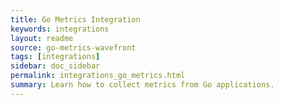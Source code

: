 ```yaml
---
title: Go Metrics Integration
keywords: integrations
layout: readme
source: go-metrics-wavefront
tags: [integrations]
sidebar: doc_sidebar
permalink: integrations_go_metrics.html
summary: Learn how to collect metrics from Go applications.
---
```



